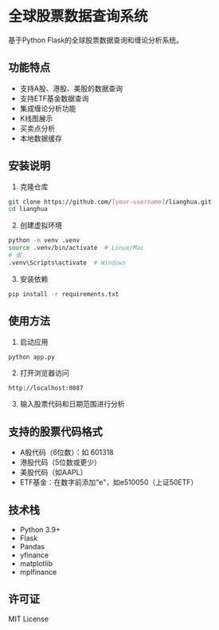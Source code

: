 # 全球股票数据查询系统

基于Python Flask的全球股票数据查询和缠论分析系统。

## 功能特点

- 支持A股、港股、美股的数据查询
- 支持ETF基金数据查询
- 集成缠论分析功能
- K线图展示
- 买卖点分析
- 本地数据缓存

## 安装说明

1. 克隆仓库
```bash
git clone https://github.com/[your-username]/lianghua.git
cd lianghua
```

2. 创建虚拟环境
```bash
python -m venv .venv
source .venv/bin/activate  # Linux/Mac
# 或
.venv\Scripts\activate  # Windows
```

3. 安装依赖
```bash
pip install -r requirements.txt
```

## 使用方法

1. 启动应用
```bash
python app.py
```

2. 打开浏览器访问
```
http://localhost:8087
```

3. 输入股票代码和日期范围进行分析

## 支持的股票代码格式

- A股代码（6位数）：如 601318
- 港股代码（5位数或更少）
- 美股代码（如AAPL）
- ETF基金：在数字前添加"e"，如e510050（上证50ETF）

## 技术栈

- Python 3.9+
- Flask
- Pandas
- yfinance
- matplotlib
- mplfinance

## 许可证

MIT License 